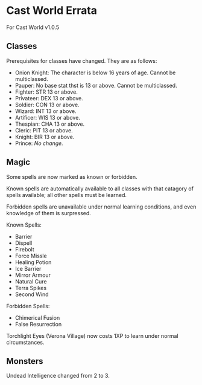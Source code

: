 # Cast World Errata
For Cast World v1.0.5

## Classes

Prerequisites for classes have changed. They are as follows:

* Onion Knight: The character is below 16 years of age. Cannot be multiclassed.
* Pauper: No base stat thst is 13 or above. Cannot be multiclassed.
* Fighter: STR 13 or above.
* Privateer: DEX 13 or above.
* Soldier: CON 13 or above.
* Wizard: INT 13 or above.
* Artificer: WIS 13 or above.
* Thespian: CHA 13 or above.
* Cleric: PIT 13 or above.
* Knight: BIR 13 or above.
* Prince: _No change._

## Magic

Some spells are now marked as known or forbidden.

Known spells are automatically available to all classes with that catagory of spells available; all other spells must be learned.

Forbidden spells are unavailable under normal learning conditions, and even knowledge of them is surpressed.

Known Spells:

* Barrier
* Dispell
* Firebolt
* Force Missle
* Healing Potion
* Ice Barrier
* Mirror Armour
* Natural Cure
* Terra Spikes
* Second Wind

Forbidden Spells:

* Chimerical Fusion
* False Resurrection

Torchlight Eyes (Verona Village) now costs 1XP to learn under normal circumstances.

## Monsters

Undead Intelligence changed from 2 to 3.

